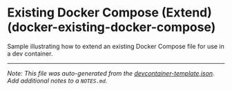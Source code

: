 
# Existing Docker Compose (Extend) (docker-existing-docker-compose)

Sample illustrating how to extend an existing Docker Compose file for use in a dev container.





---

_Note: This file was auto-generated from the [devcontainer-template.json](https://github.com/ecampuslearning/creativehubs/blob/main/src/docker-existing-docker-compose/devcontainer-template.json).  Add additional notes to a `NOTES.md`._
